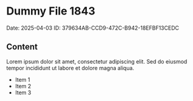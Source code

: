# Dummy File 1843

Date: 2025-04-03
ID: 379634AB-CCD9-472C-B942-18EFBF13CEDC

## Content

Lorem ipsum dolor sit amet, consectetur adipiscing elit.
Sed do eiusmod tempor incididunt ut labore et dolore magna aliqua.

* Item 1
* Item 2
* Item 3

